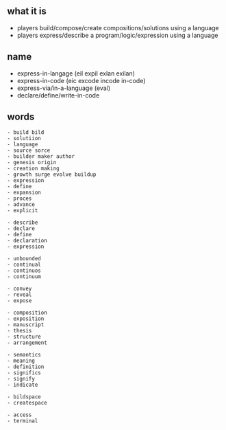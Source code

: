 ## what it is

- players build/compose/create compositions/solutions using a language
- players express/describe a program/logic/expression using a language

## name

- express-in-langage (eil expil exlan exilan)
- express-in-code (eic excode incode in-code)
- express-via/in-a-language (eval)
- declare/define/write-in-code

## words

    - build bild
    - solutiion
    - language
    - source sorce
    - builder maker author
    - genesis origin
    - creation making
    - growth surge evolve buildup
    - expression
    - define
    - expansion
    - proces
    - advance
    - explicit

    - describe
    - declare
    - define
    - declaration
    - expression

    - unbounded
    - continual
    - continuos
    - continuum

    - convey
    - reveal
    - expose

    - composition
    - exposition
    - manuscript
    - thesis
    - structure
    - arrangement

    - semantics
    - meaning
    - definition
    - significs
    - signify
    - indicate

    - bildspace
    - createspace

    - access
    - terminal



